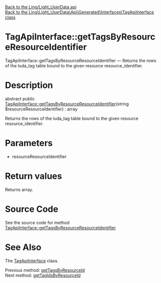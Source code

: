 [Back to the Ling/Light_UserData api](https://github.com/lingtalfi/Light_UserData/blob/master/doc/api/Ling/Light_UserData.md)<br>
[Back to the Ling\Light_UserData\Api\Generated\Interfaces\TagApiInterface class](https://github.com/lingtalfi/Light_UserData/blob/master/doc/api/Ling/Light_UserData/Api/Generated/Interfaces/TagApiInterface.md)


TagApiInterface::getTagsByResourceResourceIdentifier
================



TagApiInterface::getTagsByResourceResourceIdentifier — Returns the rows of the luda_tag table bound to the given resource resource_identifier.




Description
================


abstract public [TagApiInterface::getTagsByResourceResourceIdentifier](https://github.com/lingtalfi/Light_UserData/blob/master/doc/api/Ling/Light_UserData/Api/Generated/Interfaces/TagApiInterface/getTagsByResourceResourceIdentifier.md)(string $resourceResourceIdentifier) : array




Returns the rows of the luda_tag table bound to the given resource resource_identifier.




Parameters
================


- resourceResourceIdentifier

    


Return values
================

Returns array.








Source Code
===========
See the source code for method [TagApiInterface::getTagsByResourceResourceIdentifier](https://github.com/lingtalfi/Light_UserData/blob/master/Api/Generated/Interfaces/TagApiInterface.php#L220-L220)


See Also
================

The [TagApiInterface](https://github.com/lingtalfi/Light_UserData/blob/master/doc/api/Ling/Light_UserData/Api/Generated/Interfaces/TagApiInterface.md) class.

Previous method: [getTagsByResourceId](https://github.com/lingtalfi/Light_UserData/blob/master/doc/api/Ling/Light_UserData/Api/Generated/Interfaces/TagApiInterface/getTagsByResourceId.md)<br>Next method: [getTagIdsByResourceId](https://github.com/lingtalfi/Light_UserData/blob/master/doc/api/Ling/Light_UserData/Api/Generated/Interfaces/TagApiInterface/getTagIdsByResourceId.md)<br>

